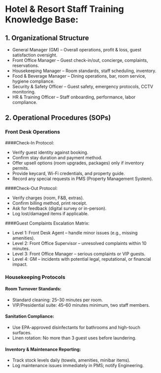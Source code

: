 #  Hotel & Resort Staff Training Knowledge Base:

## 1. Organizational Structure

- General Manager (GM) – Overall operations, profit & loss, guest satisfaction oversight.
- Front Office Manager – Guest check-in/out, concierge, complaints, reservations.
- Housekeeping Manager – Room standards, staff scheduling, inventory.
- Food & Beverage Manager – Dining operations, bar, room service, hygiene compliance.
- Security & Safety Officer – Guest safety, emergency protocols, CCTV monitoring.
- HR & Training Officer – Staff onboarding, performance, labor compliance.

## 2. Operational Procedures (SOPs)

### Front Desk Operations
####Check-In Protocol:
- Verify guest identity against booking.
- Confirm stay duration and payment method.
- Offer upsell options (room upgrades, packages) only if inventory permits.
- Provide keycard, Wi-Fi credentials, and property guide.
- Record any special requests in PMS (Property Management System).

####Check-Out Protocol:
- Verify charges (room, F&B, extras).
- Confirm billing method, print receipt.
- Ask for feedback (digital survey or in-person).
- Log lost/damaged items if applicable.

####Guest Complaints Escalation Matrix:
- Level 1: Front Desk Agent – handle minor issues (e.g., missing amenities).
- Level 2: Front Office Supervisor – unresolved complaints within 10 minutes.
- Level 3: Front Office Manager – serious complaints or VIP guests.
- Level 4: GM – incidents with potential legal, reputational, or financial impact.

### Housekeeping Protocols
#### Room Turnover Standards:
- Standard cleaning: 25–30 minutes per room.
- VIP/Presidential suite: 45–60 minutes minimum, two staff members.

#### Sanitation Compliance:
- Use EPA-approved disinfectants for bathrooms and high-touch surfaces.
- Linen rotation: No more than 3 guest uses before laundering.

#### Inventory & Maintenance Reporting:
- Track stock levels daily (towels, amenities, minibar items).
- Log maintenance issues immediately in PMS; notify Engineering.




